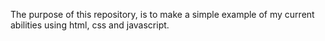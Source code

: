 The purpose of this repository, is to make a simple example of my current abilities using html, css and javascript.
